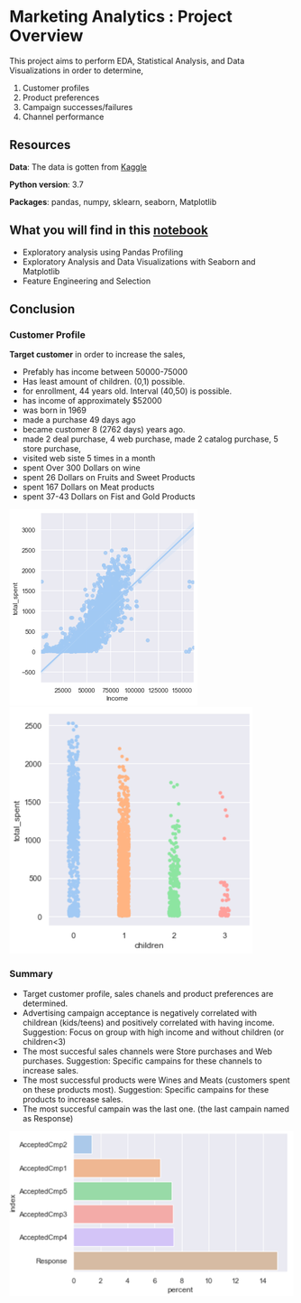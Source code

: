 #  Marketing Analytics : Project Overview

This project aims to perform EDA, Statistical Analysis, and Data Visualizations in order to determine,
1. Customer profiles
2. Product preferences
3. Campaign successes/failures
4. Channel performance

## Resources

**Data**: The data is gotten from [Kaggle](https://www.kaggle.com/jackdaoud/marketing-data "Kaggle data")

**Python version**: 3.7

**Packages**: pandas, numpy, sklearn, seaborn, Matplotlib

## What you will find in this [notebook](https://gitlab.com/cansuyalcin/projects_portfolio/-/blob/master/Personal%20Projects/Marketing%20Analytics/Marketing_Analytics.ipynb "notebook")

* Exploratory analysis using Pandas Profiling
* Exploratory Analysis and Data Visualizations with Seaborn and Matplotlib
* Feature Engineering and Selection

## Conclusion 

### Customer Profile

**Target customer** in order to increase the sales,

* Prefably has income between 50000-75000
* Has least amount of children. (0,1) possible.
* for enrollment, 44 years old. Interval (40,50) is possible.
* has income of approximately $52000
* was born in 1969
* made a purchase 49 days ago
* became customer 8 (2762 days) years ago.
* made 2 deal purchase, 4 web purchase, made 2 catalog purchase, 5 store purchase,
* visited web siste 5 times in a month
* spent Over 300 Dollars on wine
* spent 26 Dollars on Fruits and Sweet Products
* spent 167 Dollars on Meat products
* spent 37-43 Dollars on Fist and Gold Products

![The relationship between Income and total spent](Images/total_spent-Income.png)
![The relationship between children and total spent](Images/total_spent-children.PNG)

### Summary

* Target customer profile, sales chanels and product preferences are determined.
* Advertising campaign acceptance is negatively correlated with childrean (kids/teens) and positively correlated with having income. 
Suggestion: Focus on group with high income and without children (or children<3)
* The most succesful sales channels were Store purchases and Web purchases. Suggestion: Specific campains for these channels to increase sales.
* The most successful products were Wines and Meats (customers spent on these products most). 
Suggestion: Specific campains for these products to increase sales.
* The most succesful campain was the last one. (the last campain named as Response)

![The success of campains](Images/response.PNG)
